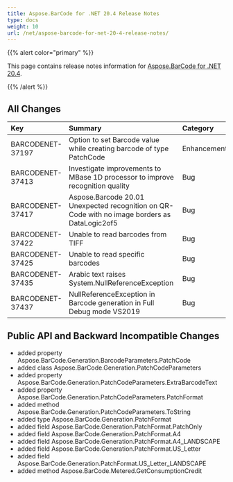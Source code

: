 ```yaml
---
title: Aspose.BarCode for .NET 20.4 Release Notes
type: docs
weight: 10
url: /net/aspose-barcode-for-net-20-4-release-notes/
---
```


{{% alert color="primary" %}} 

This page contains release notes information for [Aspose.BarCode for .NET 20.4](https://downloads.aspose.com/barcode/net/new-releases/aspose.barcode-for-.net-20.4/).

{{% /alert %}} 
## **All Changes**

|**Key**|**Summary**|**Category**|
| :- | :- | :- |
|BARCODENET-37197|Option to set Barcode value while creating barcode of type PatchCode |Enhancement|
|BARCODENET-37413|Investigate improvements to MBase 1D processor to improve recognition quality|Bug|
|BARCODENET-37417|Aspose.Barcode 20.01 Unexpected recognition on QR-Code with no image borders as DataLogic2of5 |Bug|
|BARCODENET-37422|Unable to read barcodes from TIFF|Bug|
|BARCODENET-37425|Unable to read specific barcodes |Bug|
|BARCODENET-37435|Arabic text raises System.NullReferenceException |Bug|
|BARCODENET-37437|NullReferenceException in Barcode generation in Full Debug mode VS2019 |Bug|
## **Public API and Backward Incompatible Changes**
- added property Aspose.BarCode.Generation.BarcodeParameters.PatchCode
- added class Aspose.BarCode.Generation.PatchCodeParameters
- added property Aspose.BarCode.Generation.PatchCodeParameters.ExtraBarcodeText
- added property Aspose.BarCode.Generation.PatchCodeParameters.PatchFormat
- added method Aspose.BarCode.Generation.PatchCodeParameters.ToString
- added type Aspose.BarCode.Generation.PatchFormat
- added field Aspose.BarCode.Generation.PatchFormat.PatchOnly
- added field Aspose.BarCode.Generation.PatchFormat.A4
- added field Aspose.BarCode.Generation.PatchFormat.A4_LANDSCAPE
- added field Aspose.BarCode.Generation.PatchFormat.US_Letter
- added field Aspose.BarCode.Generation.PatchFormat.US_Letter_LANDSCAPE
- added method Aspose.BarCode.Metered.GetConsumptionCredit
